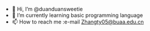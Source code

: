 - 👋 Hi, I’m @duanduansweetie
- 🌱 I’m currently learning basic programming language
- 📫 How to reach me :e-mail Zhangty05@buaa.edu.cn

<!---
duanduansweetie/duanduansweetie is a ✨ special ✨ repository because its `README.md` (this file) appears on your GitHub profile.
You can click the Preview link to take a look at your changes.
--->
